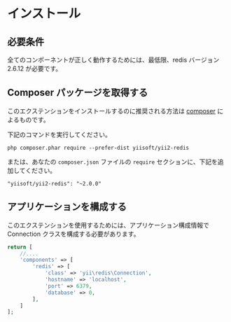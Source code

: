 インストール
============

## 必要条件

全てのコンポーネントが正しく動作するためには、最低限、redis バージョン 2.6.12 が必要です。

## Composer パッケージを取得する

このエクステンションをインストールするのに推奨される方法は [composer](http://getcomposer.org/download/) によるものです。

下記のコマンドを実行してください。

```
php composer.phar require --prefer-dist yiisoft/yii2-redis
```

または、あなたの `composer.json` ファイルの `require` セクションに、下記を追加してください。

```
"yiisoft/yii2-redis": "~2.0.0"
```

## アプリケーションを構成する

このエクステンションを使用するためには、アプリケーション構成情報で Connection クラスを構成する必要があります。


```php
return [
    //....
    'components' => [
        'redis' => [
            'class' => 'yii\redis\Connection',
            'hostname' => 'localhost',
            'port' => 6379,
            'database' => 0,
        ],
    ]
];
```
